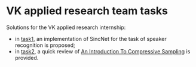 # VK applied research team tasks

Solutions for the VK applied research internship:

* in [task1](task1/), an implementation of SincNet for the task of speaker recognition is proposed;
* in [task2](task2/), a quick review of [An Introduction To Compressive Sampling](task2/paper.pdf) is provided.
